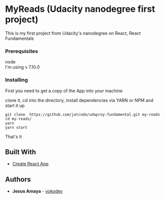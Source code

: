 # MyReads (Udacity nanodegree first project)

This is my first project from Udacity's nanodegree on React, React Fundamentals

### Prerequisites

node     
I'm using v 7.10.0


### Installing

First you need to get a copy of the App into your machine

clone it, cd into the directory, install dependencies via YARN or NPM and start it up

```
git clone  https://github.com/jatcode/udaproy-fundamental.git my-reads
cd my-reads/
yarn
yarn start
```

That's it


## Built With

* [Create React App](https://github.com/facebookincubator/create-react-app)  

## Authors

* **Jesus  Amaya** -  [yokodev](https://github.com/yokodev)
